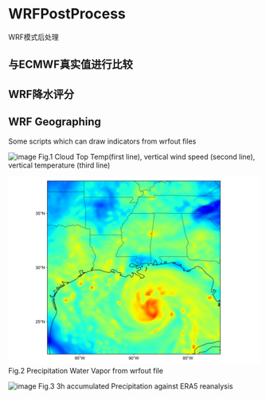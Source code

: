 # WRFPostProcess
WRF模式后处理

## 与ECMWF真实值进行比较

## WRF降水评分

## WRF Geographing
Some scripts which can draw indicators from wrfout files

![image](ExampleFigure/ctt_vert_wspd_temp_subplot_all_solution_0.png?raw=true)
Fig.1 Cloud Top Temp(first line), vertical wind speed (second line), vertical temperature (third line)

![image](ExampleFigure/pw_wrfout_d01_2021-08-29_00_00_00_timeidx_000.png)
Fig.2 Precipitation Water Vapor from wrfout file

![image](ExampleFigure/ain&EC_wrfout_d01_2021-08-29_00_00_00_timeidx_003.jpg)
Fig.3 3h accumulated Precipitation against ERA5 reanalysis